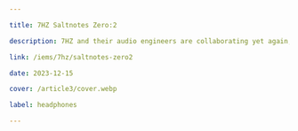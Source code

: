 ```yaml
---

title: 7HZ Saltnotes Zero:2

description: 7HZ and their audio engineers are collaborating yet again, with the founder of In-Ear Fidelity and YouTuber, Crinacle. The 7HZ x Crinacle Zero:2 is an improved 10mm dynamic driver IEM with enhanced bass and midrange. It also comes with a better stock cable, thus offering a great audio experience at an affordable price.

link: /iems/7hz/saltnotes-zero2

date: 2023-12-15

cover: /article3/cover.webp

label: headphones

---
```


